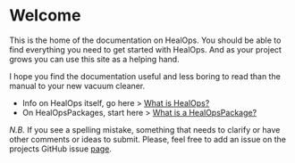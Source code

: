# Welcome

This is the home of the documentation on HealOps. You should be able to find everything you need to get started with HealOps. And as your project grows you can use this site as a helping hand.

I hope you find the documentation useful and less boring to read than the manual to your new vacuum cleaner.

- Info on HealOps itself, go here > [What is HealOps?](./HealOps-What.md)
- On HealOpsPackages, start here > [What is a HealOpsPackage?](./HealOpsPackages-What.md)

_N.B._ If you see a spelling mistake, something that needs to clarify or have other comments or ideas to submit. Please, feel free to add an issue on the projects GitHub issue [page](https://github.com/larssb/HealOps/issues).